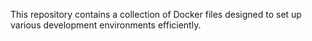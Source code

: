 This repository contains a collection of Docker files designed to set up various development environments efficiently. 
